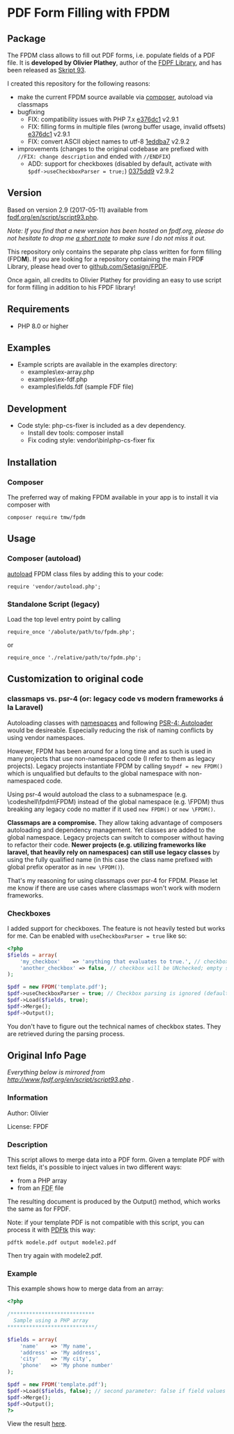 # PDF Form Filling with FPDM

## Package

The FPDM class allows to fill out PDF forms, i.e. populate fields of a PDF file. It is **developed by Olivier Plathey**, author of the [FDPF Library](http://www.fpdf.org/), and has been released as [Skript 93](http://www.fpdf.org/en/script/script93.php).

I created this repository for the following reasons:

- make the current FPDM source available via [composer](https://packagist.org/packages/tmw/fpdm), autoload via classmaps
- bugfixing
    - FIX: compatibility issues with PHP 7.x [e376dc1](https://github.com/codeshell/fpdm/commit/e376dc157655ded24c61e098199586f3325d63c1) v2.9.1
    - FIX: filling forms in multiple files (wrong buffer usage, invalid offsets) [e376dc1](https://github.com/codeshell/fpdm/commit/e376dc157655ded24c61e098199586f3325d63c1) v2.9.1
    - FIX: convert ASCII object names to utf-8 [1eddba7](https://github.com/codeshell/fpdm/commit/1eddba76f610690821e8c0b3753df337a6cf65f7) v2.9.2
- improvements (changes to the original codebase are prefixed with `//FIX: change description` and ended with `//ENDFIX`)
    - ADD: support for checkboxes (disabled by default, activate with `$pdf->useCheckboxParser = true;`) [0375dd9](https://github.com/codeshell/fpdm/commit/0375dd95f05fd2d8d32d9ae1ab882fa0895b07b3) v2.9.2

## Version

Based on version 2.9 (2017-05-11) available from [fpdf.org/en/script/script93.php](http://www.fpdf.org/en/script/script93.php).

_Note: If you find that a new version has been hosted on fpdf.org, please do not hesitate to drop me [a short note](https://github.com/codeshell/fpdm/issues) to make sure I do not miss it out._

This repository only contains the separate php class written for form filling (FPD**M**). If you are looking for a repository containing the main FPD**F** Library, please head over to [github.com/Setasign/FPDF](https://github.com/Setasign/FPDF).

Once again, all credits to Olivier Plathey for providing an easy to use script for form filling in addition to his FPDF library!

## Requirements

- PHP 8.0 or higher

## Examples

- Example scripts are available in the examples directory:
  - examples\\ex-array.php
  - examples\\ex-fdf.php
  - examples\\fields.fdf (sample FDF file)

## Development

- Code style: php-cs-fixer is included as a dev dependency.
  - Install dev tools: composer install
  - Fix coding style: vendor\\bin\\php-cs-fixer fix

## Installation 

### Composer

The preferred way of making FPDM available in your app is to install it via composer with

`composer require tmw/fpdm`

## Usage

### Composer (autoload)

[autoload](https://getcomposer.org/doc/01-basic-usage.md#autoloading) FPDM class files by adding this to your code:

`require 'vendor/autoload.php';`

### Standalone Script (legacy)

Load the top level entry point by calling

`require_once '/abolute/path/to/fpdm.php';`

or

`require_once './relative/path/to/fpdm.php';`

## Customization to original code

### classmaps vs. psr-4 (or: legacy code vs modern frameworks á la Laravel)

Autoloading classes with [namespaces](https://www.php.net/manual/en/language.namespaces.basics.php) and following [PSR-4: Autoloader](https://www.php-fig.org/psr/psr-4/) would be desireable. Especially reducing the risk of naming conflicts by using vendor namespaces.

However, FPDM has been around for a long time and as such is used in many projects that use non-namespaced code (I refer to them as legacy projects). Legacy projects instantiate FPDM by calling `$mypdf = new FPDM()` which is unqualified but defaults to the global namespace with non-namespaced code.

Using psr-4 would autoload the class to a subnamespace (e.g. \codeshell\fpdm\FPDM) instead of the global namespace (e.g. \FPDM) thus breaking any legacy code no matter if it used `new FPDM()` or `new \FPDM()`.

__Classmaps are a compromise.__ They allow taking advantage of composers autoloading and dependency management. Yet classes are added to the global namespace. Legacy projects can switch to composer without having to refactor their code. __Newer projects (e.g. utilizing frameworks like laravel, that heavily rely on namespaces) can still use legacy classes__ by using the fully qualified name (in this case the class name prefixed with global prefix operator as in `new \FPDM()`).

That's my reasoning for using classmaps over psr-4 for FPDM. Please let me know if there are use cases where classmaps won't work with modern frameworks.

### Checkboxes

I added support for checkboxes. The feature is not heavily tested but works for me. Can be enabled with `useCheckboxParser = true` like so:

```php
<?php
$fields = array(
    'my_checkbox'    => 'anything that evaluates to true.', // checkbox will be checked;  Careful, that includes ANY non-empty string (even "no" or "unchecked")
    'another_checkbox' => false, // checkbox will be UNchecked; empty string or 0 work as well
);

$pdf = new FPDM('template.pdf');
$pdf->useCheckboxParser = true; // Checkbox parsing is ignored (default FPDM behaviour) unless enabled with this setting
$pdf->Load($fields, true);
$pdf->Merge();
$pdf->Output();
```

You don't have to figure out the technical names of checkbox states. They are retrieved during the parsing process.

## Original Info Page
_Everything below is mirrored from http://www.fpdf.org/en/script/script93.php ._

### Information

Author: Olivier

License: FPDF

### Description

This script allows to merge data into a PDF form. Given a template PDF with text fields, it's
possible to inject values in two different ways:

- from a PHP array
- from an <abbr title="Forms Data Format">FDF</abbr> file

The resulting document is produced by the Output() method, which works the same as for FPDF.

Note: if your template PDF is not compatible with this script, you can process it with
[PDFtk](https://www.pdflabs.com/tools/pdftk-server/) this way:

`pdftk modele.pdf output modele2.pdf`

Then try again with modele2.pdf.

### Example

This example shows how to merge data from an array:

```php
<?php

/***************************
  Sample using a PHP array
****************************/

$fields = array(
    'name'    => 'My name',
    'address' => 'My address',
    'city'    => 'My city',
    'phone'   => 'My phone number'
);

$pdf = new FPDM('template.pdf');
$pdf->Load($fields, false); // second parameter: false if field values are in ISO-8859-1, true if UTF-8
$pdf->Merge();
$pdf->Output();
?>
```

View the result [here](http://www.fpdf.org/en/script/ex93.pdf).
